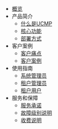 
* [概览](/ucmp/README)
* 产品简介
  * [什么是UCMP](/ucmp/introduction/product_introdution.md)
  * [核心功能](/ucmp/introduction/core_function.md)
  * [部署方式](/ucmp/introduction/architecture.md)
* 客户案例
  * [客户痛点](/ucmp/customer_case/customer_problem.md)
  * [客户案例](/ucmp/customer_case/case.md)
* 使用指南
  * [系统管理员](/ucmp/using_guide/admin.md)
  * [租户管理员](/ucmp/using_guide/department_admin.md)
  * [租户用户](/ucmp/using_guide/user.md)
* 服务和保障
  * [服务承诺](/ucmp/service/promise.md)
  * [故障级别说明](/ucmp/service/problem_level.md)
  * [收费说明](/ucmp/service/price_mode.md)
